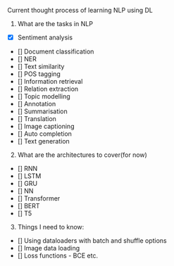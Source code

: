 Current thought process of learning NLP using DL

1. What are the tasks in NLP

- [x] Sentiment analysis
- [] Document classification
- [] NER
- [] Text similarity
- [] POS tagging
- [] Information retrieval
- [] Relation extraction
- [] Topic modelling
- [] Annotation
- [] Summarisation
- [] Translation
- [] Image captioning
- [] Auto completion
- [] Text generation


2. What are the architectures to cover(for now)

- [] RNN
- [] LSTM
- [] GRU
- [] NN
- [] Transformer
- [] BERT
- [] T5

3. Things I need to know:

- [] Using dataloaders with batch and shuffle options
- [] Image data loading
- [] Loss functions - BCE etc.